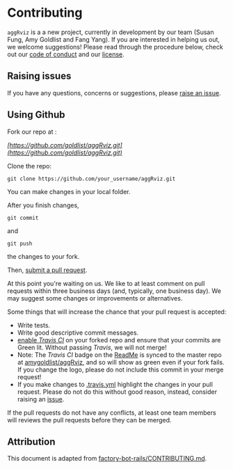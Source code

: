 # Contributing

`aggRviz` is a a new project, currently in development by our team (Susan Fung, Amy Goldlist and Fang Yang).  If you are interested in helping us out, we welcome suggestions!  Please read through the procedure below, check out our [code of conduct](conduct.md) and our [license](LICENSE).

## Raising issues

If you have any questions, concerns or suggestions, please [raise an issue](https://github.com/amygoldlist/aggRviz/issues).  

## Using Github

Fork our repo at :

*[https://github.com/goldlist/aggRviz.git](https://github.com/goldlist/aggRviz.git)*


Clone the repo:

```
git clone https://github.com/your_username/aggRviz.git
```

You can make changes in your local folder.


After you finish changes,

```
git commit
```

and

```
git push
```

the changes to your fork.

Then, [submit a pull request](https://github.com/goldlist/aggRviz/compare).

At this point you're waiting on us. We like to at least comment on pull requests within three business days (and, typically, one business day). We may suggest some changes or improvements or alternatives.


Some things that will increase the chance that your pull request is accepted:

 - Write tests.
 - Write good descriptive commit messages.
 - [enable _Travis CI_](https://travis-ci.org/) on your forked repo and ensure that your commits are Green lit.  Without passing _Travis_, we will not merge!
 - Note: The _Travis CI_ badge on the [ReadMe](README.md) is synced to the master repo at [amygoldlist/aggRviz](https://github.com/amygoldlist/aggRviz), and so will show as green even if your fork fails.  If you change the logo, please do not include this commit in your merge request!
 - If you make changes to [.travis.yml](.travis.yml) highlight the changes in your pull request. Please do not do this without good reason, instead, consider raising an [issue](https://github.com/amygoldlist/aggRviz/issues).

If the pull requests do not have any conflicts, at least one team members will reviews the pull requests before they can be merged.

## Attribution

This document is adapted from [factory-bot-rails/CONTRIBUTING.md](https://github.com/thoughtbot/factory_bot_rails/blob/master/CONTRIBUTING.md).
